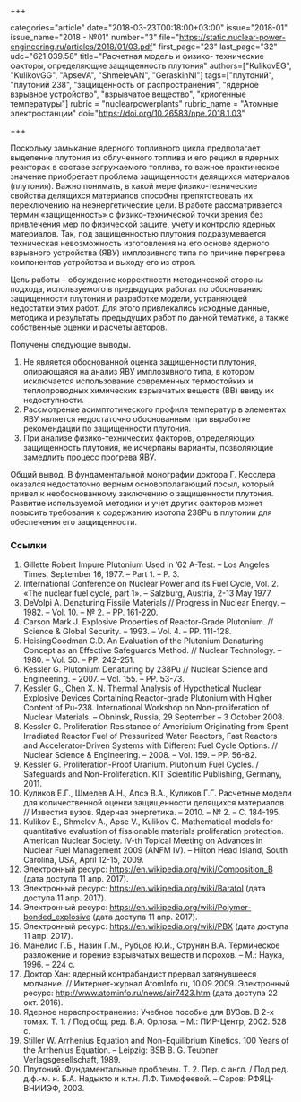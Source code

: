 +++

categories="article"
date="2018-03-23T00:18:00+03:00"
issue="2018-01"
issue_name="2018 - №01"
number="3"
file="https://static.nuclear-power-engineering.ru/articles/2018/01/03.pdf"
first_page="23"
last_page="32"
udc="621.039.58"
title="Расчетная модель и физико- технические факторы, определяющие защищенность плутония"
authors=["KulikovEG", "KulikovGG", "ApseVA", "ShmelevAN", "GeraskinNI"]
tags=["плутоний", "плутоний 238", "защищенность от распространения", "ядерное взрывное устройство", "взрывчатое вещество", "криогенные температуры"]
rubric = "nuclearpowerplants"
rubric_name = "Aтомные электростанции"
doi="https://doi.org/10.26583/npe.2018.1.03"

+++

Поскольку замыкание ядерного топливного цикла предполагает выделение плутония из облученного топлива и его рецикл в ядерных реакторах в составе загружаемого топлива, то важное практическое значение приобретает проблема защищенности делящихся материалов (плутония). Важно понимать, в какой мере физико-технические свойства делящихся материалов способны препятствовать их переключению на неэнергетические цели. В работе рассматривается термин «защищенность» с физико-технической точки зрения без привлечения мер по физической защите, учету и контролю ядерных материалов. Так, под защищенностью плутония подразумевается техническая невозможность изготовления на его основе ядерного взрывного устройства (ЯВУ) имплозивного типа по причине перегрева компонентов устройства и выходу его из строя.

Цель работы – обсуждение корректности методической стороны подхода, используемого в предыдущих работах по обоснованию защищенности плутония и разработке модели, устраняющей недостатки этих работ. Для этого привлекались исходные данные, методика и результаты предыдущих работ по данной тематике, а также собственные оценки и расчеты авторов.

Получены следующие выводы.
1. Не является обоснованной оценка защищенности плутония, опирающаяся на анализ ЯВУ имплозивного типа, в котором исключается использование современных термостойких и теплопроводных химических взрывчатых веществ (ВВ) ввиду их недоступности.
2. Рассмотрение асимптотического профиля температур в элементах ЯВУ является недостаточно обоснованным при выработке рекомендаций по защищенности плутония.
3. При анализе физико-технических факторов, определяющих защищенность плутония, не исчерпаны варианты, позволяющие замедлить процесс прогрева ЯВУ.

Общий вывод. В фундаментальной монографии доктора Г. Кесслера оказался недостаточно верным основополагающий посыл, который привел к необоснованному заключению о защищенности плутония. Развитие используемой методики и учет других факторов может повысить требования к содержанию изотопа 238Pu в плутонии для обеспечения его защищенности.

### Ссылки

1. Gillette Robert Impure Plutonium Used in ’62 A-Test. – Los Angeles Times, September 16, 1977. – Part 1. – P. 3.
2. International Conference on Nuclear Power and its Fuel Cycle, Vol. 2. «The nuclear fuel cycle, part 1». – Salzburg, Austria, 2-13 May 1977.
3. DeVolpi A. Denaturing Fissile Materials // Progress in Nuclear Energy. – 1982. – Vol. 10. – № 2. – PP. 161-220.
4. Carson Mark J. Explosive Properties of Reactor-Grade Plutonium. // Science & Global Security. – 1993. – Vol. 4. – PP. 111-128.
5. HeisingGoodman C.D. An Evaluation of the Plutonium Denaturing Concept as an Effective Safeguards Method. // Nuclear Technology. – 1980. – Vol. 50. – PP. 242-251.
6. Kessler G. Plutonium Denaturing by 238Pu // Nuclear Science and Engineering. – 2007. – Vol. 155. – PP. 53-73.
7. Kessler G., Chen X. N. Thermal Analysis of Hypothetical Nuclear Explosive Devices Containing Reactor-grade Plutonium with Higher Content of Pu-238. International Workshop on Non-proliferation of Nuclear Materials. – Obninsk, Russia, 29 September – 3 October 2008.
8. Kessler G. Proliferation Resistance of Americium Originating from Spent Irradiated Reactor Fuel of Pressurized Water Reactors, Fast Reactors and Accelerator-Driven Systems with Different Fuel Cycle Options. // Nuclear Science & Engineering. – 2008. – Vol. 159. – PP. 56-82.
9. Kessler G. Proliferation-Proof Uranium. Plutonium Fuel Cycles. / Safeguards and Non-Proliferation. KIT Scientific Publishing, Germany, 2011.
10. Куликов Е.Г., Шмелев А.Н., Апсэ В.А., Куликов Г.Г. Расчетные модели для количественной оценки защищенности делящихся материалов. // Известия вузов. Ядерная энергетика. – 2010. – № 2. – С. 184-195.
11. Kulikov E., Shmelev A., Apse V., Kulikov G. Mathematical models for quantitative evaluation of fissionable materials proliferation protection. American Nuclear Society. IV-th Topical Meeting on Advances in Nuclear Fuel Management 2009 (ANFM IV). – Hilton Head Island, South Carolina, USA, April 12-15, 2009.
12. Электронный ресурс: https://en.wikipedia.org/wiki/Composition_B (дата доступа 11 апр. 2017).
13. Электронный ресурс: https://en.wikipedia.org/wiki/Baratol (дата доступа 11 апр. 2017).
14. Электронный ресурс: https://en.wikipedia.org/wiki/Polymer-bonded_explosive (дата доступа 11 апр. 2017).
15. Электронный ресурс: https://en.wikipedia.org/wiki/PBX (дата доступа 11 апр. 2017).
16. Манелис Г.Б., Назин Г.М., Рубцов Ю.И., Струнин В.А. Термическое разложение и горение взрывчатых веществ и порохов. – М.: Наука, 1996. – 224 с.
17. Доктор Хан: ядерный контрабандист прервал затянувшееся молчание. // Интернет-журнал AtomInfo.ru, 10.09.2009. Электронный ресурс: http://www.atominfo.ru/news/air7423.htm (дата доступа 22 окт. 2016).
18. Ядерное нераспространение: Учебное пособие для ВУЗов. В 2-х томах. Т. 1. / Под общ. ред. В.А. Орлова. – М.: ПИР-Центр, 2002. 528 с.
19. Stiller W. Arrhenius Equation and Non-Equilibrium Kinetics. 100 Years of the Arrhenius Equation. – Leipzig: BSB B. G. Teubner Verlagsgesellschaft, 1989.
20. Плутоний. Фундаментальные проблемы. Т. 2. Пер. с англ. / Под ред. д.ф.-м. н. Б.А. Надыкто и к.т.н. Л.Ф. Тимофеевой. – Саров: РФЯЦ-ВНИИЭФ, 2003.